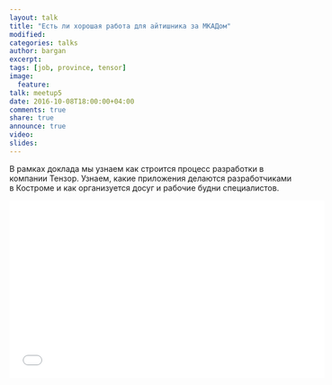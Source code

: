 ```yaml
---
layout: talk
title: "Есть ли хорошая работа для айтишника за МКАДом"
modified:
categories: talks
author: bargan
excerpt:
tags: [job, province, tensor]
image:
  feature:
talk: meetup5
date: 2016-10-08T18:00:00+04:00
comments: true
share: true
announce: true
video:
slides: 
---
```


В рамках доклада мы узнаем как строится процесс разработки в компании Тензор. Узнаем, какие приложения делаются разработчиками в Костроме и как организуется досуг и рабочие будни специалистов.

<iframe width="560" height="315" src="//www.youtube.com/embed/Ypv_TGBp-vQ" frameborder="0" allowfullscreen></iframe>
